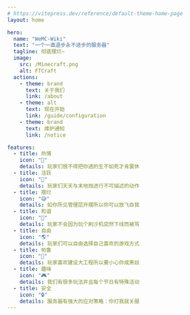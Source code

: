 ```yaml
---
# https://vitepress.dev/reference/default-theme-home-page
layout: home

hero:
  name: "WeMC-Wiki"
  text: "一个一直退步永不进步的服务器"
  tagline: 彻底摆烂~
  image:
    src: /Minecraft.png
    alt: FTCraft
  actions:
    - theme: brand
      text: 关于我们
      link: /about
    - theme: alt
      text: 现在开始
      link: /guide/configuration
    - theme: brand
      text: 维护通知
      link: /notice

features:
  - title: 热情
    icon: "🤗"
    details: 玩家们恨不得把你透的生不如死才肯罢休
  - title: 活跃
    icon: "🎉"
    details: 玩家们天天与末地烛进行不可描述的动作
  - title: 摆烂
    icon: "😅"
    details: 如你所见管理层开摆所以你可以放飞自我
  - title: 和谐
    icon: "💾"
    details: 玩家不会因为玩个刷沙机突然下线而被骂
  - title: 自由
    icon: "🌎"
    details: 玩家们可以自由选择自己喜欢的游戏方式
  - title: 帕鲁
    icon: "👋"
    details: 玩家喜欢建设大工程所以要小心你成黑奴
  - title: 趣味
    icon: "🎮"
    details: 我们有很多玩法并且每个节日有特殊活动
  - title: 安全
    icon: "🔒"
    details: 服务器有强大的应对策略：你打我就关服
---
```

